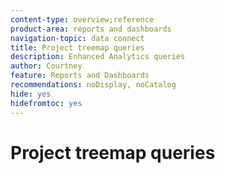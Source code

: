 ```yaml
---
content-type: overview;reference
product-area: reports and dashboards
navigation-topic: data connect
title: Project treemap queries
description: Enhanced Analytics queries
author: Courtney
feature: Reports and Dashboards
recommendations: noDisplay, noCatalog
hide: yes
hidefromtoc: yes
---
```


# Project treemap queries